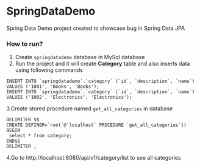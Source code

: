 # SpringDataDemo
Spring Data Demo project created to showcase bug in Spring Data JPA 

### How to run?
1. Create `springdatademo` database in MySql database
2. Run the project and it will create **Category** table and also inserts data using following commands
```
INSERT INTO `springdatademo`.`category` (`id`, `description`, `name`) VALUES ('1001', 'Books', 'Books');
INSERT INTO `springdatademo`.`category` (`id`, `description`, `name`) VALUES ('1002', 'Electronics', 'Electronics');

```
3.Create stored procedure named `get_all_categories` in database
   ```
   DELIMITER $$
   CREATE DEFINER=`root`@`localhost` PROCEDURE `get_all_categories`()
   BEGIN
   	select * from category;
   END$$
   DELIMITER ;
   
   ``` 

4.Go to http://localhost:8080/api/v1/category/list to see all categories 


